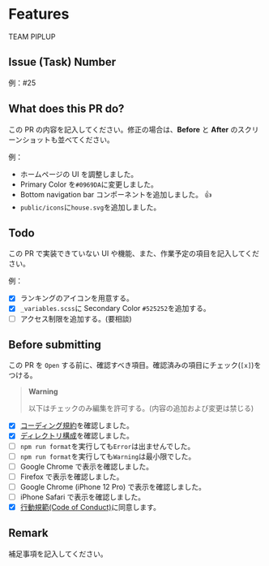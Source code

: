 # Features

TEAM PIPLUP

## Issue (Task) Number

例：#25

## What does this PR do?

この PR の内容を記入してください。修正の場合は、**Before** と **After** のスクリーンショットも並べてください。

例：

- ホームページの UI を調整しました。
- Primary Color を`#0969DA`に変更しました。
- Bottom navigation bar コンポーネントを追加しました。 :+1:
- `public/icons`に`house.svg`を追加しました。

## Todo

この PR で実装できていない UI や機能、また、作業予定の項目を記入してください。

例：

- [x] ランキングのアイコンを用意する。
- [x] `_variables.scss`に Secondary Color `#525252`を追加する。
- [ ] アクセス制限を追加する。(要相談)

## Before submitting

この PR を `Open` する前に、確認すべき項目。確認済みの項目にチェック(`[x]`)をつける。

> **Warning**
>
> 以下はチェックのみ編集を許可する。(内容の追加および変更は禁じる)

- [x] [コーディング規約](https://github.com/wiyco/imap/blob/develop/_docs/CODING.md)を確認しました。
- [x] [ディレクトリ構成](https://github.com/wiyco/imap/blob/develop/_docs/DIRECTORY.md)を確認しました。
- [ ] `npm run format`を実行しても`Error`は出ませんでした。
- [ ] `npm run format`を実行しても`Warning`は最小限でした。
- [ ] Google Chrome で表示を確認しました。
- [ ] Firefox で表示を確認しました。
- [ ] Google Chrome (iPhone 12 Pro) で表示を確認しました。
- [ ] iPhone Safari で表示を確認しました。
- [x] [行動規範(Code of Conduct)](https://github.com/wiyco/imap/blob/develop/_docs/CODE_OF_CONDUCT.md)に同意します。

## Remark

補足事項を記入してください。
